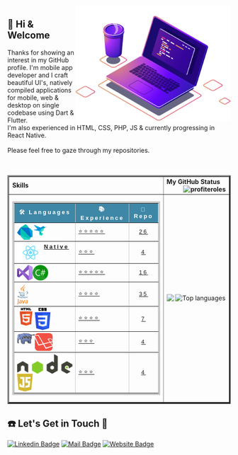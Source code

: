
<img align="right" src="image/compPic.png" width="350"/>

  ## 👋 Hi & Welcome 
  <p>Thanks for showing an interest in my GitHub profile.
  I'm mobile app developer and I craft beautiful UI's, natively compiled applications for mobile, web & desktop on single codebase using Dart & Flutter. <br>I'm also experienced in HTML, CSS, PHP, JS & currently progressing in React Native.<br><br>Please feel free to gaze through my repositories.<br><br><br></p>
<table border="3">
 <tr>
    <td><b>Skills</b></td>
    <td><b> My GitHub Status<img align="right" src="https://komarev.com/ghpvc/?username=profiteroles&label=Views&color=lightgrey&style=plastic" alt="profiteroles"/></b></td>
 </tr>
 <tr>
    <td>
      <table style="border-collapse: collapse;
            border: 4px solid rgb(200, 200, 200);
            letter-spacing: 3px;
            font-family: sans-serif;
            font-size: .8rem;" cellpadding="10" border="3" width="100%">
                <thead style="background-color: #3f87a6;
                color: #fff;">
            <tr>
                <th scope="col">🛠 Languages</th>
                <th scope="col">📚 Experience</th>
                <th scope="col">📂 Repo</th>
            </tr>
            </thead>
            <tbody>
                <tr>
                    <th scope="row" align="left">
                     <a href="https://github.com/profiteroles/All-My-Flutter-Apps"><img align="left" alt=“Dart” width="35px" src="image/dart-icon.svg"/></a>
                     <a href="https://github.com/profiteroles/All-My-Flutter-Apps"><img align="left" alt=“Flutter” width="35px" src="image/flutter-icon.png"/></a>
                    </th>
                    <td><a href="https://github.com/profiteroles/All-My-Flutter-Apps">⭐⭐⭐⭐⭐</a></td>
                    <td align="center"><a href="https://github.com/profiteroles/All-My-Flutter-Apps">26</a></td>
                </tr>
                <tr>
                    <th scope="row" align="left">
                        <a href="https://github.com/profiteroles/All-My-React-Native-Apps">
                          <img align="left" alt=“React_Native” width="60px" src="image/react-icon.png"/>
                        Native</a></th>
                    <td><a href="https://github.com/profiteroles/All-My-React-Native-Apps">⭐⭐⭐</a></td>
                    <td align="center"><a href="https://github.com/profiteroles/All-My-React-Native-Apps">4</a></td>
                </tr>
                <tr>
                    <th scope="row" align="left">
                        <a href="https://github.com/profiteroles/All-My-.Net-Application">
                      <img align="left" alt=“Visual_Studio” width="35px" src="image/vs-icon.svg"/></a>
                        <a href="https://github.com/profiteroles/All-My-.Net-Application">
                      <img align="left" alt=“C#” width="35px" src="image/c-icon.png"/></a>
                    </th>
                    <td><a href="https://github.com/profiteroles/All-My-.Net-Application">⭐⭐⭐⭐⭐</a></td>
                    <td align="center"><a href="https://github.com/profiteroles/All-My-.Net-Application">16</a></td>
                </tr>
                <tr>
                    <th scope="row" align="left">
                       <a href="https://github.com/profiteroles/All-My-Java-Applications">
                          <img align="left" alt=“Java” width="25px" src="image/java-icon.svg" />
                       </a>
                        </th>
                    <td><a href="https://github.com/profiteroles/All-My-Java-Applications">⭐⭐⭐⭐</a></td>
                    <td align="center"><a href="https://github.com/profiteroles/All-My-Java-Applications">35</a></td>
                </tr>
                <tr>
                    <th scope="row" align="left">
                        <a href="https://github.com/profiteroles/All-My-Web-PHP-JavaScript-HTML-CSS">
                      <img align="left" alt=“HTML” width="40px" src="image/html5-icon.svg" /></a>
                        <a href="https://github.com/profiteroles/All-My-Web-PHP-JavaScript-HTML-CSS">
                      <img align="left" alt=“CSS” width="35px" src="image/css3-icon.svg" /></a>
                    </th>
                    <td><a href="https://github.com/profiteroles/All-My-Web-PHP-JavaScript-HTML-CSS">⭐⭐⭐⭐</a></td>
                    <td align="center"><a href="https://github.com/profiteroles/All-My-Web-PHP-JavaScript-HTML-CSS">7</a></td>
                </tr>
                <tr>
                    <th scope="row" align="left">
                        <a href="https://github.com/profiteroles/All-My-Web-PHP-JavaScript-HTML-CSS">
                      <img align="left" alt=“php” width="40px" src="image/php-icon.png"/></a>
                      <a href="https://github.com/profiteroles/All-My-Web-PHP-JavaScript-HTML-CSS">
                      <img align="left" alt=“php” width="40px" src="image/laravel-icon.png"/>
                      </a>
                    </th>
                    <td><a href="https://github.com/profiteroles/All-My-Web-PHP-JavaScript-HTML-CSS">⭐⭐⭐</a></td>
                    <td align="center"><a href="https://github.com/profiteroles/All-My-Web-PHP-JavaScript-HTML-CSS">4</a></td>
                </tr>
                <tr>
                    <th scope="row" align="left">
                      <a href="https://github.com/profiteroles/All-My-Web-PHP-JavaScript-HTML-CSS">
                      <img align="left" alt=NodeJS width="135px" src="image/node-icon.png"/></a>
                        <a href="https://github.com/profiteroles/All-My-Web-PHP-JavaScript-HTML-CSS">
                      <img align="left" alt=JavaScript width="35px" src="image/js-icon.png"/></a>
                    </th>
                    <td><a href="https://github.com/profiteroles/All-My-Web-PHP-JavaScript-HTML-CSS">⭐⭐⭐</a></td>
                    <td align="center"><a href="https://github.com/profiteroles/All-My-Web-PHP-JavaScript-HTML-CSS">4</a></td>
                </tr>
            </tbody>
            </table></td>
    <td>
        <img align="top" width="500px" src="https://github-readme-stats.vercel.app/api?username=profiteroles&show_icons=true&hide_border=true&theme=dracula">
        <img alt="Top languages" width="500px" src="https://github-readme-stats.vercel.app/api/top-langs/?username=profiteroles&layout=compact&hide_border=true&theme=dracula" />
    </td>
 </tr>
</table>

 ## ☎️ Let's Get in Touch 📧

[![Linkedin Badge](https://img.shields.io/badge/linkedin-%230077B5.svg?&style=for-the-badge&logo=linkedin&logoColor=white)](https://www.linkedin.com/in/profiterol/)
[![Mail Badge](https://img.shields.io/badge/email-c14438?style=for-the-badge&logo=Gmail&logoColor=white&link=mailto:erollooper@gmail.com)](mailto:erollooper@gmail.com)
[![Website Badge](https://img.shields.io/badge/web%20site-1DA1F2?style=for-the-badge&logo=webflow&logoColor=white)](https://www.uniqapp.store)

